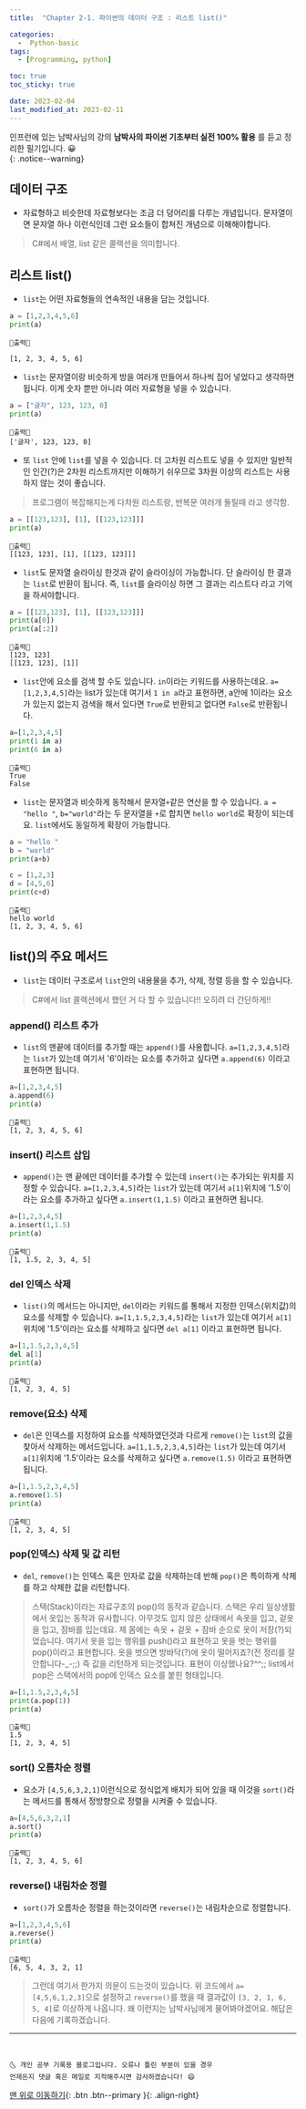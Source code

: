 ```yaml
---
title:  "Chapter 2-1. 파이썬의 데이터 구조 : 리스트 list()" 

categories:
  -  Python-basic
tags:
  - [Programming, python]

toc: true
toc_sticky: true

date: 2023-02-04
last_modified_at: 2023-02-11
---
```


인프런에 있는 남박사님의 강의 **남박사의 파이썬 기초부터 실전 100% 활용** 를 듣고 정리한 필기입니다. 😀  
{: .notice--warning}

## 데이터 구조
- 자료형하고 비슷한데 자료형보다는 조금 더 덩어리를 다루는 개념입니다. 문자열이면 문자열 하나 이런식인데 그런 요소들이 합쳐진 개념으로 이해해야합니다.
> C#에서 배열, list 같은 콜렉션을 의미합니다.


## 리스트 list()
- `list`는 어떤 자료형들의 연속적인 내용을 담는 것입니다.

```python
a = [1,2,3,4,5,6]
print(a)
```

```
💎출력💎

[1, 2, 3, 4, 5, 6]
```

- `list`는 문자열이랑 비슷하게 방을 여러개 만들어서 하나씩 집어 넣었다고 생각하면 됩니다. 이게 숫자 뿐만 아니라 여러 자료형을 넣을 수 있습니다.

```python
a = ["글자", 123, 123, 0]
print(a)
```

```
💎출력💎
['글자', 123, 123, 0]
```

- 또 `list` 안에 `list`를 넣을 수 있습니다. 더 고차원 리스트도 넣을 수 있지만 일반적인 인간(?)은 2차원 리스트까지만 이해하기 쉬우므로 3차원 이상의 리스트는 사용하지 않는 것이 좋습니다.
> 프로그램이 복잡해지는게 다차원 리스트랑, 반복문 여러개 돌릴때 라고 생각함.

```python
a = [[123,123], [1], [[123,123]]]
print(a)
```

```
💎출력💎
[[123, 123], [1], [[123, 123]]]
```

- `list`도 문자열 슬라이싱 한것과 같이 슬라이싱이 가능합니다. 단 슬라이싱 한 결과는 `list`로 반환이 됩니다. 즉, `list`를 슬라이싱 하면 그 결과는 리스트다 라고 기억을 하셔야합니다.

```python
a = [[123,123], [1], [[123,123]]]
print(a[0])
print(a[:2])
```

```
💎출력💎
[123, 123]
[[123, 123], [1]]
```

- `list`안에 요소를 검색 할 수도 있습니다. `in`이라는 키워드를 사용하는데요. `a=[1,2,3,4,5]`라는 list가 있는데 여기서 `1 in a`라고 표현하면, a안에 1이라는 요소가 있는지 없는지 검색을 해서 있다면 `True`로 반환되고 없다면 `False`로 반환됩니다.

```python
a=[1,2,3,4,5]
print(1 in a)
print(6 in a)
```

```
💎출력💎
True
False
```

- `list`는 문자열과 비슷하게 동작해서 문자열`+`같은 연산을 할 수 있습니다. `a = "hello "`, `b="world"`라는 두 문자열을 `+`로 합치면 `hello world`로 확장이 되는데요. `list`에서도 동일하게 확장이 가능합니다.


```python
a = "hello "
b = "world"
print(a+b)

c = [1,2,3]
d = [4,5,6]
print(c+d)
```

```
💎출력💎
hello world
[1, 2, 3, 4, 5, 6]
```


## list()의 주요 메서드
- `list`는 데이터 구조로서 `list`안의 내용물을 추가, 삭제, 정렬 등을 할 수 있습니다.
> C#에서 list 콜렉션에서 했던 거 다 할 수 있습니다!! 오히려 더 간단하게!!

### append() 리스트 추가
- `list`의 맨끝에 데이터를 추가할 때는 `append()`를 사용합니다. `a=[1,2,3,4,5]`라는 `list`가 있는데 여기서 '6'이라는 요소를 추가하고 싶다면 `a.append(6)` 이라고 표현하면 됩니다.

```python
a=[1,2,3,4,5]
a.append(6)
print(a)
```

```
💎출력💎
[1, 2, 3, 4, 5, 6]
```

### insert() 리스트 삽입
- `append()`는 맨 끝에만 데이터를 추가할 수 있는데 `insert()`는 추가되는 위치를 지정할 수 있습니다. `a=[1,2,3,4,5]`라는 `list`가 있는데 여기서 `a[1]`위치에 '1.5'이라는 요소를 추가하고 싶다면 `a.insert(1,1.5)` 이라고 표현하면 됩니다.

```python
a=[1,2,3,4,5]
a.insert(1,1.5)
print(a)
```

```
💎출력💎
[1, 1.5, 2, 3, 4, 5]
```
### del 인덱스 삭제
- `list()`의 메서드는 아니지만, `del`이라는 키워드를 통해서 지정한 인덱스(위치값)의 요소를 삭제할 수 있습니다. `a=[1,1.5,2,3,4,5]`라는 `list`가 있는데 여기서 `a[1]`위치에 '1.5'이라는 요소를 삭제하고 싶다면 `del a[1]` 이라고 표현하면 됩니다.

```python
a=[1,1.5,2,3,4,5]
del a[1]
print(a)
```

```
💎출력💎
[1, 2, 3, 4, 5]
```

### remove(요소) 삭제
- `del`은 인덱스를 지정하여 요소를 삭제하였던것과 다르게 `remove()`는 `list`의 값을 찾아서 삭제하는 메서드입니다. `a=[1,1.5,2,3,4,5]`라는 `list`가 있는데 여기서 `a[1]`위치에 '1.5'이라는 요소를 삭제하고 싶다면 `a.remove(1.5)` 이라고 표현하면 됩니다.

```python
a=[1,1.5,2,3,4,5]
a.remove(1.5)
print(a)
```

```
💎출력💎
[1, 2, 3, 4, 5]
```

### pop(인덱스) 삭제 및 값 리턴
- `del`, `remove()`는 인덱스 혹은 인자로 값을 삭제하는데 반해 `pop()`은 특이하게 삭제를 하고 삭제한 값을 리턴합니다.
> 스택(Stack)이라는 자료구조의 pop()의 동작과 같습니다. 스택은 우리 일상생활에서 옷입는 동작과 유사합니다. 아무것도 입지 않은 상태에서 속옷을 입고, 겉옷을 입고, 잠바를 입는데요. 제 몸에는 속옷 + 겉옷 + 잠바 순으로 옷이 저장(?)되었습니다. 여기서 옷을 입는 행위를 push()라고 표현하고 옷을 벗는 행위를 pop()이라고 표현합니다. 옷을 벗으면 방바닥(?)에 옷이 떨어지죠?(전 정리를 잘 안합니다-_-;;) 즉 값을 리턴하게 되는것입니다. 표현이 이상했나요?^^;; list에서 pop은 스택에서의 pop에 인덱스 요소를 붙힌 형태입니다.

```python
a=[1,1.5,2,3,4,5]
print(a.pop(1))
print(a)
```

```
💎출력💎
1.5
[1, 2, 3, 4, 5]
```

### sort() 오름차순 정렬
- 요소가 `[4,5,6,3,2,1]`이런식으로 정식없게 배치가 되어 있을 때 이것을 `sort()`라는 메서드를 통해서 정방향으로 정렬을 시켜줄 수 있습니다.

```python
a=[4,5,6,3,2,1]
a.sort()
print(a)
```

```
💎출력💎
[1, 2, 3, 4, 5, 6]
```

### reverse() 내림차순 정렬
- `sort()`가 오름차순 정렬을 하는것이라면 `reverse()`는 내림차순으로 정렬합니다.

```python
a=[1,2,3,4,5,6]
a.reverse()
print(a)
```

```
💎출력💎
[6, 5, 4, 3, 2, 1]
```

> 그런데 여기서 한가지 의문이 드는것이 있습니다. 위 코드에서 `a=[4,5,6,1,2,3]`으로 설정하고 `reverse()`를 했을 때 결과값이 `[3, 2, 1, 6, 5, 4]`로 이상하게 나옵니다. 왜 이런지는 남박사님에게 물어봐야겠어요. 해답은 다음에 기록하겠습니다.

***
<br>

    🌜 개인 공부 기록용 블로그입니다. 오류나 틀린 부분이 있을 경우 
    언제든지 댓글 혹은 메일로 지적해주시면 감사하겠습니다! 😄

[맨 위로 이동하기](#){: .btn .btn--primary }{: .align-right}